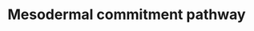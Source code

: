 ---
annotations:
- id: PW:0000004
  parent: regulatory pathway
  type: Pathway Ontology
  value: regulatory pathway
authors:
- Mkutmon
- Elisa
- Eweitz
description: 'Model depicting mesodermal specification based on the literature and
  highly enriched gene expression profiles via comparison across dozens of independent
  induced and embryonic pluripotent stem cell lines, following differentiation to
  multiple lineages (ectoderm, mesoderm, endoderm, embryoid body). The underlying
  genomic data can be obtained from:  https://www.synapse.org/#!Synapse:syn1773109'
last-edited: 2021-05-21
organisms:
- Bos taurus
redirect_from:
- /index.php/Pathway:WP3183
- /instance/WP3183
- /instance/WP3183_r117550
revision: r117550
schema-jsonld:
- '@context': https://schema.org/
  '@id': https://wikipathways.github.io/pathways/WP3183.html
  '@type': Dataset
  creator:
    '@type': Organization
    name: WikiPathways
  description: 'Model depicting mesodermal specification based on the literature and
    highly enriched gene expression profiles via comparison across dozens of independent
    induced and embryonic pluripotent stem cell lines, following differentiation to
    multiple lineages (ectoderm, mesoderm, endoderm, embryoid body). The underlying
    genomic data can be obtained from:  https://www.synapse.org/#!Synapse:syn1773109'
  keywords:
  - AXIN2
  - DLL1
  - FGF8
  - FZD4
  - FZD5
  - FZD8
  - HES7
  - LATS1
  - LEFTY1
  - LEFTY2
  - MIXL1
  - NANOG
  - NFE2L2
  - POU5F1
  - SMAD6
  - SOX17
  - SOX2
  - TBX6
  - bta-mir-302c
  license: CC0
  name: Mesodermal commitment pathway
seo: CreativeWork
title: Mesodermal commitment pathway
wpid: WP3183
---